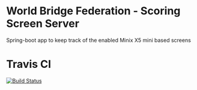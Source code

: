 World Bridge Federation - Scoring Screen Server
===============================================

Spring-boot app to keep track of the enabled Minix X5 mini based screens


Travis CI
==========
[![Build Status](https://travis-ci.org/worldbridgefederation/WBFScoringScreenServer.svg?branch=master)](https://travis-ci.org/worldbridgefederation/WBFScoringScreenServer)
